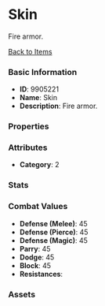 # Skin

 Fire armor.

[Back to Items](../items.md)

### Basic Information

- **ID**: 9905221
- **Name**: Skin
- **Description**:  Fire armor.

### Properties


### Attributes

- **Category**: 2

### Stats


### Combat Values

- **Defense (Melee)**: 45
- **Defense (Pierce)**: 45
- **Defense (Magic)**: 45
- **Parry**: 45
- **Dodge**: 45
- **Block**: 45
- **Resistances**: 

### Assets


